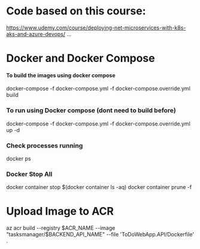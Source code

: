 # Code based on this course:
https://www.udemy.com/course/deploying-net-microservices-with-k8s-aks-and-azure-devops/
...

# Docker and Docker Compose
#### To build the images using docker compose
docker-compose -f docker-compose.yml -f docker-compose.override.yml build

### To run using Docker compose (dont need to build before)
docker-compose -f docker-compose.yml -f docker-compose.override.yml up -d

### Check processes running
docker ps

### Docker Stop All
docker container stop $(docker container ls -aq)
docker container prune -f


# Upload Image to ACR

az acr build --registry $ACR_NAME --image "tasksmanager/$BACKEND_API_NAME" --file 'ToDoWebApp.API/Dockerfile' . 

### 